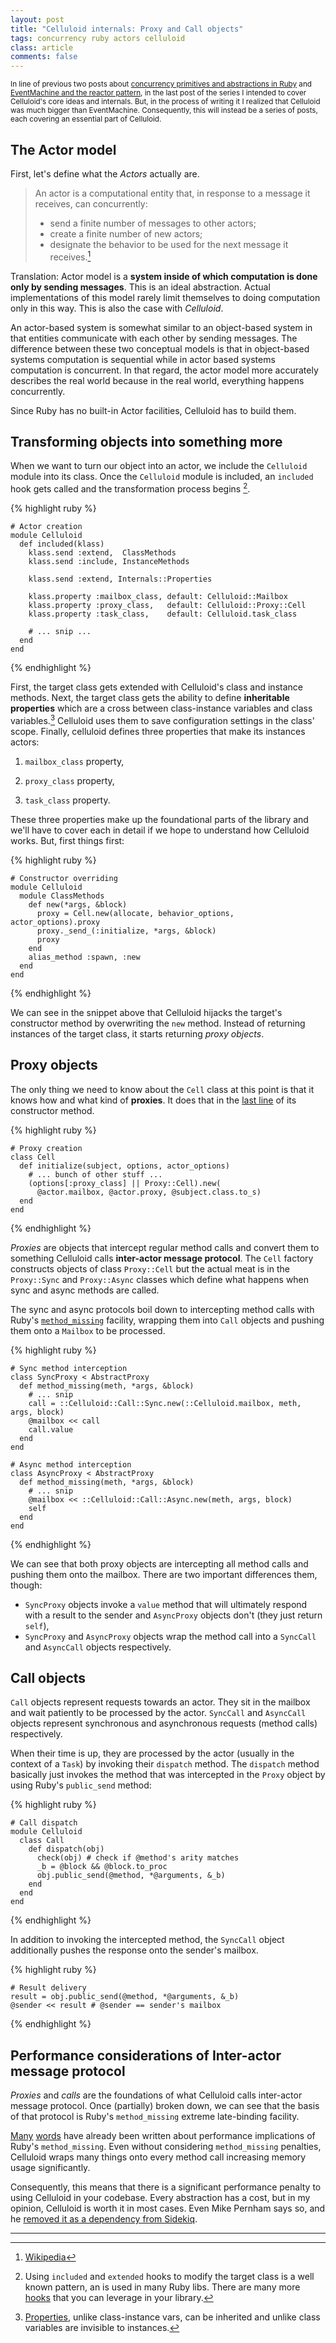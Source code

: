 ```yaml
---
layout: post
title: "Celluloid internals: Proxy and Call objects"
tags: concurrency ruby actors celluloid
class: article
comments: false
---
```


<small> In line of previous two posts about [concurrency primitives and abstractions in Ruby](/concurrency_primitives_and_abstractions_in_ruby) and [EventMachine and the reactor pattern](/eventmachine_internals_and_the_reactor_pattern), in the last post of the series I intended to cover Celluloid's core ideas and internals. But, in the process of writing it I realized that Celluloid was much bigger than EventMachine. Consequently, this will instead be a series of posts, each covering an essential part of Celluloid.</small>

## The Actor model

First, let's define what the *Actors* actually are.

> An actor is a computational entity that, in response to a message it receives, can concurrently:
> 
> * send a finite number of messages to other actors;
> * create a finite number of new actors;
> * designate the behavior to be used for the next message it receives.[^1]

Translation: Actor model is a **system inside of which computation is done only by sending messages**. This is an ideal abstraction. Actual implementations of this model rarely limit themselves to doing computation only in this way. This is also the case with _Celluloid_.

An actor-based system is somewhat similar to an object-based system in that entities communicate with each other by sending messages. The difference between these two conceptual models is that in object-based systems computation is sequential while in actor based systems computation is concurrent. In that regard, the actor model more accurately describes the real world because in the real world, everything happens concurrently.

Since Ruby has no built-in Actor facilities, Celluloid has to build them.

## Transforming objects into something more

When we want to turn our object into an actor, we include the `Celluloid` module into its class. Once the `Celluloid` module is included, an `included` hook gets called and the transformation process begins [^2].

{% highlight ruby %}

    # Actor creation
    module Celluloid
      def included(klass)
        klass.send :extend,  ClassMethods
        klass.send :include, InstanceMethods
      
        klass.send :extend, Internals::Properties
      
        klass.property :mailbox_class, default: Celluloid::Mailbox
        klass.property :proxy_class,   default: Celluloid::Proxy::Cell
        klass.property :task_class,    default: Celluloid.task_class
    
        # ... snip ...
      end
    end

{% endhighlight %}

First, the target class gets extended with Celluloid's class and instance methods. Next, the target class gets the ability to define **inheritable properties** which are a cross between class-instance variables and class variables.[^3] Celluloid uses them to save configuration settings in the class' scope. Finally, celluloid defines three properties that make its instances actors:

1. `mailbox_class` property,

2. `proxy_class` property,

3. `task_class` property.

These three properties make up the foundational parts of the library and we'll have to cover each in detail if we hope to understand how Celluloid works. But, first things first:

{% highlight ruby %}

    # Constructor overriding
    module Celluloid
      module ClassMethods
        def new(*args, &block)
          proxy = Cell.new(allocate, behavior_options, actor_options).proxy
          proxy._send_(:initialize, *args, &block)
          proxy
        end
        alias_method :spawn, :new
      end
    end

{% endhighlight %}

We can see in the snippet above that Celluloid hijacks the target's constructor method by overwriting the `new` method. Instead of returning instances of the target class, it starts returning _proxy objects_.

## Proxy objects

The only thing we need to know about the `Cell` class at this point is that it knows how and what kind of __proxies__. It does that in the [last line](https://github.com/celluloid/celluloid/blob/v0.17.3/lib/celluloid/cell.rb#L44) of its constructor method.

{% highlight ruby %}

    # Proxy creation
    class Cell
      def initialize(subject, options, actor_options)
        # ... bunch of other stuff ...
        (options[:proxy_class] || Proxy::Cell).new(
          @actor.mailbox, @actor.proxy, @subject.class.to_s)
      end
    end

{% endhighlight %}


_Proxies_ are objects that intercept regular method calls and convert them to something Celluloid calls **inter-actor message protocol**. The `Cell` factory constructs objects of class `Proxy::Cell` but the actual meat is in the `Proxy::Sync` and `Proxy::Async` classes which define what happens when sync and async methods are called.

The sync and async protocols boil down to intercepting method calls with Ruby's [`method_missing`](http://ruby-doc.org/core-2.1.0/BasicObject.html#method-i-method_missing) facility, wrapping them into `Call` objects and pushing them onto a `Mailbox` to be processed.

{% highlight ruby %}

    # Sync method interception
    class SyncProxy < AbstractProxy
      def method_missing(meth, *args, &block)
	    # ... snip
        call = ::Celluloid::Call::Sync.new(::Celluloid.mailbox, meth, args, block)
        @mailbox << call
        call.value
      end
    end

    # Async method interception
    class AsyncProxy < AbstractProxy
      def method_missing(meth, *args, &block)
        # ... snip
        @mailbox << ::Celluloid::Call::Async.new(meth, args, block)
        self
      end
    end

{% endhighlight %}

We can see that both proxy objects are intercepting all method calls and pushing them onto the mailbox. There are two important differences them, though:

* `SyncProxy` objects invoke a `value` method that will ultimately respond with a result to the sender and `AsyncProxy` objects don't (they just return `self`),
* `SyncProxy` and `AsyncProxy` objects wrap the method call into a `SyncCall` and `AsyncCall` objects respectively.

## Call objects

`Call` objects represent requests towards an actor. They sit in the mailbox and wait patiently to be processed by the actor. `SyncCall` and `AsyncCall` objects represent synchronous and asynchronous requests (method calls) respectively.

When their time is up, they are processed by the actor (usually in the context of a `Task`) by invoking their `dispatch` method. The `dispatch` method basically just invokes the method that was intercepted in the `Proxy` object by using Ruby's `public_send` method:

{% highlight ruby %}

    # Call dispatch
    module Celluloid
      class Call
        def dispatch(obj)
          check(obj) # check if @method's arity matches
          _b = @block && @block.to_proc
          obj.public_send(@method, *@arguments, &_b)
        end
      end
    end

{% endhighlight %}

In addition to invoking the intercepted method, the `SyncCall` object additionally pushes the response onto the sender's mailbox.

{% highlight ruby %}

	# Result delivery
    result = obj.public_send(@method, *@arguments, &_b)
    @sender << result # @sender == sender's mailbox

{% endhighlight %}

## Performance considerations of Inter-actor message protocol

_Proxies_ and _calls_ are the foundations of what Celluloid calls inter-actor message protocol. Once (partially) broken down, we can see that the basis of that protocol is Ruby's `method_missing` extreme late-binding facility.

[Many](http://technology.customink.com/blog/2012/06/18/profiling-openstruct-eager-loading-method-missing-and-lazy-loading/) [words](http://franck.verrot.fr/blog/2015/07/12/benchmarking-ruby-method-missing-and-define-method/) have already been written about performance implications of Ruby's `method_missing`. Even without considering `method_missing` penalties, Celluloid wraps many things onto every method call increasing memory usage significantly.

Consequently, this means that there is a significant performance penalty to using Celluloid in your codebase. Every abstraction has a cost, but in my opinion, Celluloid is worth it in most cases. Even Mike Pernham says so, and he [removed it as a dependency from Sidekiq](http://www.mikeperham.com/2015/10/14/should-you-use-celluloid/).

---
[^1]: [Wikipedia](https://en.wikipedia.org/wiki/Actor_model)
[^2]: Using `included` and `extended` hooks to modify the target class is a well known pattern, an is used in many Ruby libs. There are many more [hooks](http://stackoverflow.com/a/5168554) that you can leverage in your library.
[^3]: [Properties](https://github.com/celluloid/celluloid-essentials/blob/master/lib/celluloid/internals/properties.rb), unlike class-instance vars, can be inherited and unlike class variables are invisible to instances.

